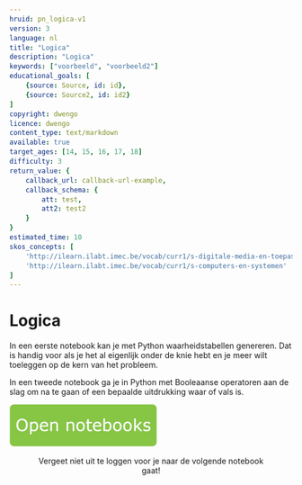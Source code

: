 ```yaml
---
hruid: pn_logica-v1
version: 3
language: nl
title: "Logica"
description: "Logica"
keywords: ["voorbeeld", "voorbeeld2"]
educational_goals: [
    {source: Source, id: id}, 
    {source: Source2, id: id2}
]
copyright: dwengo
licence: dwengo
content_type: text/markdown
available: true
target_ages: [14, 15, 16, 17, 18]
difficulty: 3
return_value: {
    callback_url: callback-url-example,
    callback_schema: {
        att: test,
        att2: test2
    }
}
estimated_time: 10
skos_concepts: [
    'http://ilearn.ilabt.imec.be/vocab/curr1/s-digitale-media-en-toepassingen', 
    'http://ilearn.ilabt.imec.be/vocab/curr1/s-computers-en-systemen'
]
---
```

# Logica
In een eerste notebook kan je met Python waarheidstabellen genereren. Dat is handig voor als je het al eigenlijk onder de knie hebt en je meer wilt toeleggen op de kern van het probleem. 

In een tweede notebook ga je in Python met Booleaanse operatoren aan de slag om na te gaan of een bepaalde uitdrukking waar of vals is.  

[![](embed/Knop.png "Knop")](https://kiks.ilabt.imec.be/jupyterhub/?id=0600 "Notebooks logica")
<figure>
    <figcaption align = "center">Vergeet niet uit te loggen voor je naar de volgende notebook gaat!</figcaption>
</figure>

